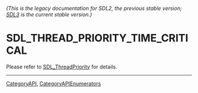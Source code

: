 ###### (This is the legacy documentation for SDL2, the previous stable version; [SDL3](https://wiki.libsdl.org/SDL3/) is the current stable version.)
# SDL_THREAD_PRIORITY_TIME_CRITICAL

Please refer to [SDL_ThreadPriority](SDL_ThreadPriority) for details.

----
[CategoryAPI](CategoryAPI), [CategoryAPIEnumerators](CategoryAPIEnumerators)


